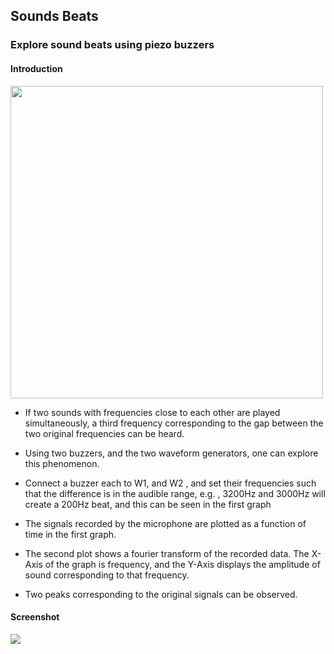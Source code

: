 Sounds Beats
---

### Explore sound beats using piezo buzzers

#### Introduction

<img src="https://fossasia.github.io/pslab-experiments/images/schematics/soundBeats.svg" width=500 height=500>

* If two sounds with frequencies close to each other are played simultaneously, a third frequency corresponding to the gap between the two original frequencies can be heard.

* Using two buzzers, and the two waveform generators, one can explore this phenomenon.

* Connect a buzzer each to W1, and W2 , and set their frequencies such that the difference is in the audible range, e.g. , 3200Hz and 3000Hz will create a 200Hz beat, and this can be seen in the first graph

* The signals recorded by the microphone are plotted as a function of time in the first graph.

* The second plot shows a fourier transform of the recorded data. The X-Axis of the graph is frequency, and the Y-Axis displays the amplitude of sound corresponding to that frequency.

* Two peaks corresponding to the original signals can be observed.

#### Screenshot
	
<img src="https://fossasia.github.io/pslab-experiments/images/screenshots/soundBeats.png">



